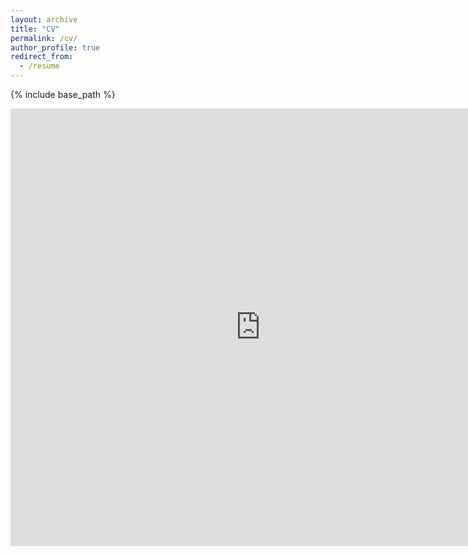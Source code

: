 ```yaml
---
layout: archive
title: "CV"
permalink: /cv/
author_profile: true
redirect_from:
  - /resume
---
```


{% include base_path %}

<embed src="https://vanshajkhattar.github.io/Khattar_CV_Amazon2.pdf" width="800px" height="700px" />
